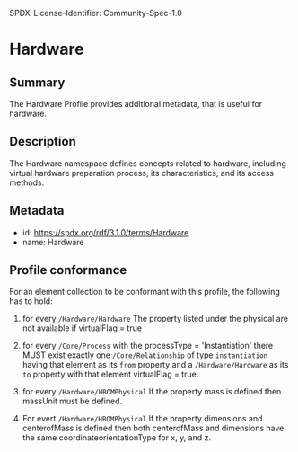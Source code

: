 SPDX-License-Identifier: Community-Spec-1.0

# Hardware

## Summary

The Hardware Profile provides additional metadata, that is useful for hardware.

## Description

The Hardware namespace defines concepts related to hardware, including virtual hardware
preparation process, its characteristics, and its access methods.

## Metadata

- id: https://spdx.org/rdf/3.1.0/terms/Hardware
- name: Hardware

## Profile conformance

For an element collection to be conformant with this profile,
the following has to hold:


1. for every `/Hardware/Hardware` The property listed under the physical are not available if virtualFlag = true

2. for every `/Core/Process` with the processType = 'Instantiation' there MUST exist exactly one
   `/Core/Relationship` of type `instantiation` having that element as its
   `from` property and a `/Hardware/Hardware` as its `to`
    property with that element virtualFlag = true.
    
3. for every `/Hardware/HBOMPhysical` If the property mass is defined then massUnit must be defined.

4. For evert `/Hardware/HBOMPhysical` If the property dimensions and centerofMass is defined then both centerofMass and dimensions have the same coordinateorientationType for x, y, and z.
